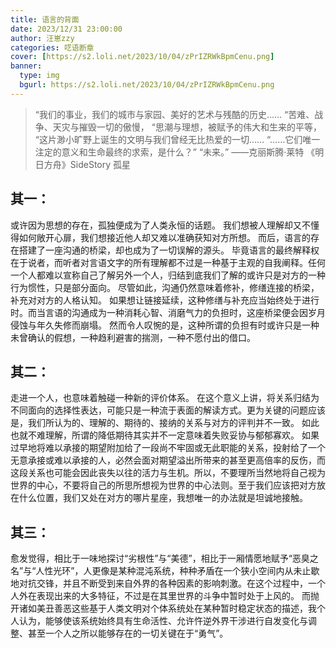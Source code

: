 ```yaml
---
title: 语言的背面
date: 2023/12/31 23:00:00
author: 汪崽zzy
categories: 呓语断章
cover: [https://s2.loli.net/2023/10/04/zPrIZRWkBpmCenu.png]
banner: 
  type: img
  bgurl: https://s2.loli.net/2023/10/04/zPrIZRWkBpmCenu.png
---
```


>“我们的事业，我们的城市与家园、美好的艺术与残酷的历史……
>“苦难、战争、天灾与摧毁一切的傲慢，
>“思潮与理想，被赋予的伟大和生来的平等，
>“这片渺小旷野上诞生的文明与我们曾经无比热爱的一切……
>“……它们唯一注定的意义和生命最终的求索，是什么？”
>“未来。”
>——克丽斯腾·莱特 《明日方舟》SideStory 孤星

## 其一：
或许因为思想的存在，孤独便成为了人类永恒的话题。
我们想被人理解却又不懂得如何敞开心扉，我们想接近他人却又难以准确获知对方所想。
而后，语言的存在搭建了一座沟通的桥梁，却也成为了一切误解的源头。
毕竟语言的最终解释权在于说者，而听者对言语文字的所有理解都不过是一种基于主观的自我阐释。任何一个人都难以宣称自己了解另外一个人，归结到底我们了解的或许只是对方的一种行为惯性，只是部分面向。
尽管如此，沟通仍然意味着修补，修缮连接的桥梁，补充对对方的人格认知。
如果想让链接延续，这种修缮与补充应当始终处于进行时。而当言语的沟通成为一种消耗心智、消磨气力的负担时，这座桥梁便会因岁月侵蚀与年久失修而崩塌。
然而令人叹惋的是，这种所谓的负担有时或许只是一种未曾确认的假想，一种趋利避害的揣测，一种不愿付出的借口。<br>

## 其二：
走进一个人，也意味着触碰一种新的评价体系。
在这个意义上讲，将关系归结为不同面向的选择性表达，可能只是一种流于表面的解读方式。更为关键的问题应该是，我们所认为的、理解的、期待的、接纳的关系与对方的评判并不一致。
如此也就不难理解，所谓的降低期待其实并不一定意味着失败妥协与郁郁寡欢。
如果过早地将难以承接的期望附加给了一段尚不牢固或无此职能的关系，投射给了一个无意承接或难以承接的人，必然会面对期望溢出所带来的甚至更高倍率的反伤，而这段关系也可能会因此丧失以往的活力与生机。
​​​所以，不要理所当然地将自己视为世界的中心，不要将自己的所思所想视为世界的中心法则。​
至于我们应该把对方放在什么位置，我们又处在对方的哪片星座，我想唯一的办法就是坦诚地接触。<br>

## 其三：
愈发觉得，相比于一味地探讨“劣根性”与“美德”，相比于一厢情愿地赋予“恶臭之名”与“人性光环”，人更像是某种混沌系统，种种矛盾在一个狭小空间内从未止歇地对抗交锋，并且不断受到来自外界的各种因素的影响刺激。在这个过程中，一个人外在表现出来的大多特征，不过是在其里世界的斗争中暂时处于上风的。
而抛开诸如美丑善恶这些基于人类文明对个体系统处在某种暂时稳定状态的描述，我个人认为，能够使该系统始终具有生命活性、允许忤逆外界干涉进行自发变化与调整、甚至一个人之所以能够存在的一切关键在于“勇气”。